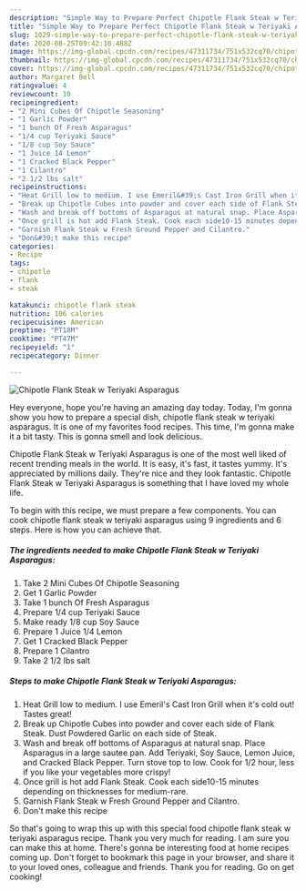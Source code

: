 ```yaml
---
description: "Simple Way to Prepare Perfect Chipotle Flank Steak w Teriyaki Asparagus"
title: "Simple Way to Prepare Perfect Chipotle Flank Steak w Teriyaki Asparagus"
slug: 1029-simple-way-to-prepare-perfect-chipotle-flank-steak-w-teriyaki-asparagus
date: 2020-08-25T09:42:10.488Z
image: https://img-global.cpcdn.com/recipes/47311734/751x532cq70/chipotle-flank-steak-w-teriyaki-asparagus-recipe-main-photo.jpg
thumbnail: https://img-global.cpcdn.com/recipes/47311734/751x532cq70/chipotle-flank-steak-w-teriyaki-asparagus-recipe-main-photo.jpg
cover: https://img-global.cpcdn.com/recipes/47311734/751x532cq70/chipotle-flank-steak-w-teriyaki-asparagus-recipe-main-photo.jpg
author: Margaret Bell
ratingvalue: 4
reviewcount: 10
recipeingredient:
- "2 Mini Cubes Of Chipotle Seasoning"
- "1 Garlic Powder"
- "1 bunch Of Fresh Asparagus"
- "1/4 cup Teriyaki Sauce"
- "1/8 cup Soy Sauce"
- "1 Juice 14 Lemon"
- "1 Cracked Black Pepper"
- "1 Cilantro"
- "2 1/2 lbs salt"
recipeinstructions:
- "Heat Grill low to medium. I use Emeril&#39;s Cast Iron Grill when it&#39;s cold out! Tastes great!"
- "Break up Chipotle Cubes into powder and cover each side of Flank Steak. Dust Powdered Garlic on each side of Steak."
- "Wash and break off bottoms of Asparagus at natural snap. Place Asparagus in a large sautee pan. Add Teriyaki, Soy Sauce, Lemon Juice, and Cracked Black Pepper. Turn stove top to low. Cook for 1/2 hour, less if you like your vegetables more crispy!"
- "Once grill is hot add Flank Steak. Cook each side10-15 minutes depending on thicknesses for medium-rare."
- "Garnish Flank Steak w Fresh Ground Pepper and Cilantro."
- "Don&#39;t make this recipe"
categories:
- Recipe
tags:
- chipotle
- flank
- steak

katakunci: chipotle flank steak 
nutrition: 106 calories
recipecuisine: American
preptime: "PT18M"
cooktime: "PT47M"
recipeyield: "1"
recipecategory: Dinner

---
```



![Chipotle Flank Steak w Teriyaki Asparagus](https://img-global.cpcdn.com/recipes/47311734/751x532cq70/chipotle-flank-steak-w-teriyaki-asparagus-recipe-main-photo.jpg)

Hey everyone, hope you're having an amazing day today. Today, I'm gonna show you how to prepare a special dish, chipotle flank steak w teriyaki asparagus. It is one of my favorites food recipes. This time, I'm gonna make it a bit tasty. This is gonna smell and look delicious.



Chipotle Flank Steak w Teriyaki Asparagus is one of the most well liked of recent trending meals in the world. It is easy, it's fast, it tastes yummy. It's appreciated by millions daily. They're nice and they look fantastic. Chipotle Flank Steak w Teriyaki Asparagus is something that I have loved my whole life.


To begin with this recipe, we must prepare a few components. You can cook chipotle flank steak w teriyaki asparagus using 9 ingredients and 6 steps. Here is how you can achieve that.

<!--inarticleads1-->

##### The ingredients needed to make Chipotle Flank Steak w Teriyaki Asparagus:

1. Take 2 Mini Cubes Of Chipotle Seasoning
1. Get 1 Garlic Powder
1. Take 1 bunch Of Fresh Asparagus
1. Prepare 1/4 cup Teriyaki Sauce
1. Make ready 1/8 cup Soy Sauce
1. Prepare 1 Juice 1/4 Lemon
1. Get 1 Cracked Black Pepper
1. Prepare 1 Cilantro
1. Take 2 1/2 lbs salt




<!--inarticleads2-->

##### Steps to make Chipotle Flank Steak w Teriyaki Asparagus:

1. Heat Grill low to medium. I use Emeril&#39;s Cast Iron Grill when it&#39;s cold out! Tastes great!
1. Break up Chipotle Cubes into powder and cover each side of Flank Steak. Dust Powdered Garlic on each side of Steak.
1. Wash and break off bottoms of Asparagus at natural snap. Place Asparagus in a large sautee pan. Add Teriyaki, Soy Sauce, Lemon Juice, and Cracked Black Pepper. Turn stove top to low. Cook for 1/2 hour, less if you like your vegetables more crispy!
1. Once grill is hot add Flank Steak. Cook each side10-15 minutes depending on thicknesses for medium-rare.
1. Garnish Flank Steak w Fresh Ground Pepper and Cilantro.
1. Don&#39;t make this recipe




So that's going to wrap this up with this special food chipotle flank steak w teriyaki asparagus recipe. Thank you very much for reading. I am sure you can make this at home. There's gonna be interesting food at home recipes coming up. Don't forget to bookmark this page in your browser, and share it to your loved ones, colleague and friends. Thank you for reading. Go on get cooking!
